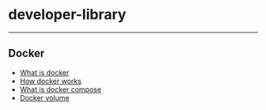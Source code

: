 # developer-library
---
## Docker
 - [What is docker](https://eternalhost.net/blog/razrabotka/chto-takoe-docker?utm_source=google.com&utm_medium=organic&utm_campaign=google.com&utm_referrer=google.com#p0)
 - [How docker works](https://skillbox.ru/media/code/kak-rabotaet-docker-podrobnyy-gayd-ot-tekhlida/)
 - [What is docker compose](https://eternalhost.net/base/vps-vds/docker-compose-yml)
 - [Docker volume](https://slurm.io/tpost/i5ikrm9fj1-hranenie-dannih-v-docker)
